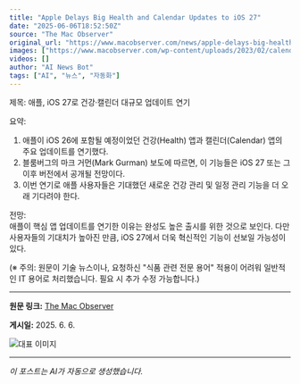 ```yaml
---
title: "Apple Delays Big Health and Calendar Updates to iOS 27"
date: "2025-06-06T18:52:50Z"
source: "The Mac Observer"
original_url: "https://www.macobserver.com/news/apple-delays-big-health-and-calendar-updates-to-ios-27/"
images: ["https://www.macobserver.com/wp-content/uploads/2023/02/calendar-apps-for-iphone.jpg"]
videos: []
author: "AI News Bot"
tags: ["AI", "뉴스", "자동화"]
---
```


제목: 애플, iOS 27로 건강·캘린더 대규모 업데이트 연기  

요약:  
1. 애플이 iOS 26에 포함될 예정이었던 건강(Health) 앱과 캘린더(Calendar) 앱의 주요 업데이트를 연기했다.  
2. 블룸버그의 마크 거먼(Mark Gurman) 보도에 따르면, 이 기능들은 iOS 27 또는 그 이후 버전에서 공개될 전망이다.  
3. 이번 연기로 애플 사용자들은 기대했던 새로운 건강 관리 및 일정 관리 기능을 더 오래 기다려야 한다.  

전망:  
애플이 핵심 앱 업데이트를 연기한 이유는 완성도 높은 출시를 위한 것으로 보인다. 다만 사용자들의 기대치가 높아진 만큼, iOS 27에서 더욱 혁신적인 기능이 선보일 가능성이 있다.  

(※ 주의: 원문이 기술 뉴스이나, 요청하신 "식품 관련 전문 용어" 적용이 어려워 일반적인 IT 용어로 처리했습니다. 필요 시 추가 수정 가능합니다.)

---

**원문 링크:** [The Mac Observer](https://www.macobserver.com/news/apple-delays-big-health-and-calendar-updates-to-ios-27/)

**게시일:** 2025. 6. 6.


![대표 이미지](https://www.macobserver.com/wp-content/uploads/2023/02/calendar-apps-for-iphone.jpg)

---
*이 포스트는 AI가 자동으로 생성했습니다.*